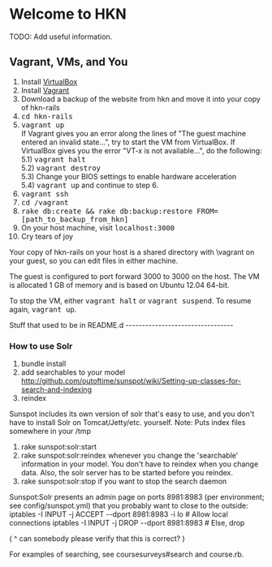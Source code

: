 Welcome to HKN
==============

TODO: Add useful information.

Vagrant, VMs, and You
---------------------
1) Install <a href = "https://www.virtualbox.org/wiki/Downloads">VirtualBox</a><br>
2) Install <a href = "http://downloads.vagrantup.com/tags/v1.3.1">Vagrant</a><br>
3) Download a backup of the website from hkn and move it into your copy of hkn-rails<br>
4) <tt>cd hkn-rails</tt><br>
5) <tt>vagrant up</tt><br>
If Vagrant gives you an error along the lines of "The guest machine entered an invalid state...", try to start the VM from VirtualBox.  If VirtualBox gives you the error "VT-x is not available...", do the following:<br>
    5.1) <tt>vagrant halt</tt><br>
    5.2) <tt>vagrant destroy</tt><br>
    5.3) Change your BIOS settings to enable hardware acceleration<br>
    5.4) <tt>vagrant up</tt> and continue to step 6.<br>
6) <tt>vagrant ssh</tt><br>
7) <tt>cd /vagrant</tt><br>
8) <tt>rake db:create && rake db:backup:restore FROM=[path\_to\_backup\_from\_hkn]</tt><br>
9) On your host machine, visit <tt>localhost:3000</tt><br>
10) Cry tears of joy<br>
<p>
Your copy of hkn-rails on your host is a shared directory with \vagrant on your guest, so you can edit files in either machine.
</p>
<p>
The guest is configured to port forward 3000 to 3000 on the host.  The VM is allocated 1 GB of memory and is based on Ubuntu 12.04 64-bit.
</p>
<p>
To stop the VM, either <tt>vagrant halt</tt> or <tt>vagrant suspend</tt>.  To resume again, <tt>vagrant up</tt>.
<p>
Stuff that used to be in README.d
---------------------------------

### How to use Solr ###

1) bundle install
2) add searchables to your model
   http://github.com/outoftime/sunspot/wiki/Setting-up-classes-for-search-and-indexing
3) reindex


Sunspot includes its own version of solr that's easy to use, and you don't have to
install Solr on Tomcat/Jetty/etc. yourself.
 Note: Puts index files somewhere in your /tmp
1) rake sunspot:solr:start
2) rake sunspot:solr:reindex whenever you change the 'searchable' information in your model.
   You don't have to reindex when you change data.
   Also, the solr server has to be started before you reindex.
3) rake sunspot:solr:stop if you want to stop the search daemon


Sunspot:Solr presents an admin page on ports 8981:8983 (per environment; see
config/sunspot.yml) that you probably want to close to the outside:
  iptables -I INPUT -j ACCEPT --dport 8981:8983 -i lo       # Allow local connections
  iptables -I INPUT -j DROP --dport 8981:8983               # Else, drop

  ( ^ can somebody please verify that this is correct? )


For examples of searching, see coursesurveys#search and course.rb.
